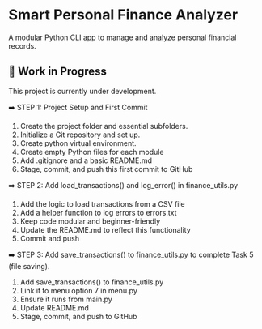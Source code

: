 # Smart Personal Finance Analyzer

A modular Python CLI app to manage and analyze personal financial records.

## 🚧 Work in Progress

This project is currently under development.


➡️ STEP 1: Project Setup and First Commit
1. Create the project folder and essential subfolders. 
2. Initialize a Git repository and set up.
3. Create python virtual environment.
4. Create empty Python files for each module
5. Add .gitignore and a basic README.md
6. Stage, commit, and push this first commit to GitHub


➡️ STEP 2: Add load_transactions() and log_error() in finance_utils.py
1. Add the logic to load transactions from a CSV file
2. Add a helper function to log errors to errors.txt
3. Keep code modular and beginner-friendly
4. Update the README.md to reflect this functionality
5. Commit and push


➡️ STEP 3: Add save_transactions() to finance_utils.py to complete Task 5 (file saving). 
1. Add save_transactions() to finance_utils.py
2. Link it to menu option 7 in menu.py
3. Ensure it runs from main.py
4. Update README.md
5. Stage, commit, and push to GitHub
